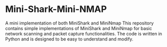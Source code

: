 # Mini-Shark-Mini-NMAP
A mini implementation of both MiniShark and MiniNmap
This repository contains simple implementations of MiniShark and MiniNmap for basic network scanning and packet
capture functionalities. The code is written in Python and is designed to be easy to understand and modify.
